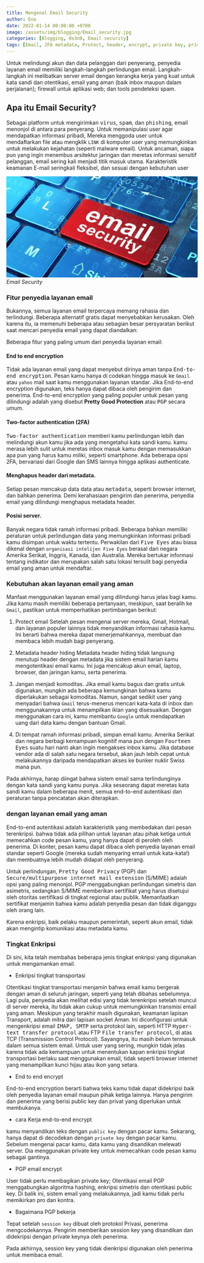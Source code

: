 ```yaml
---
title: Mengenal Email Security
author: Eno
date: 2022-01-14 00:00:00 +0700
image: /assets/img/blogging/Email_security.jpg
categories: [Blogging, 0x3n0, Email security]
tags: [Email, 2FA metadata, Protect, header, encrypt, private key, private key, PGP, session key]
---
```


Untuk melindungi akun dan data pelanggan dari penyerang, penyedia layanan email memiliki langkah-langkah perlindungan email. Langkah-langkah ini melibatkan server email dengan kerangka kerja yang kuat untuk kata sandi dan otentikasi, email yang aman (baik inbox maupun dalam perjalanan); firewall untuk aplikasi web; dan tools pendeteksi spam.

## Apa itu Email Security?

Sebagai platform untuk mengirimkan <kbd>virus</kbd>, <kbd>spam</kbd>, dan <kbd>phishing</kbd>, email menonjol di antara para penyerang. Untuk memanipulasi user agar mendapatkan informasi pribadi, Mereka menggoda user untuk mendaftarkan file atau mengklik `LINK` di komputer user yang memungkinkan untuk melakukan kejahatan (seperti malware email). Untuk ancaman, siapa pun yang ingin menembus arsitektur jaringan dan meretas informasi sensitif pelanggan, email sering kali menjadi titik masuk utama. Karakteristik keamanan E-mail seringkali fleksibel, dan sesuai dengan kebutuhan user

![img-description](/assets/img/blogging/Email_security.jpg)_Email Security_

### Fitur penyedia layanan email
Bukannya, semua layanan email terpercaya memang rahasia dan terlindungi. Beberapa alternatif gratis dapat menyebabkan kerusakan. Oleh karena itu, ia memenuhi beberapa atau sebagian besar persyaratan berikut saat mencari penyedia email yang dapat diandalkan:

Beberapa fitur yang paling umum dari penyedia layanan email:

#### End to end encryption

Tidak ada layanan email yang dapat menyebut dirinya aman tanpa <kbd>End-to-end encryption</kbd>. Pesan kamu hanya di codekan hingga masuk ke `Gmail` atau `yahoo` mail saat kamu menggunakan layanan standar. Jika End-to-end encryption digunakan, teks hanya dapat dibaca oleh pengirim dan penerima. End-to-end encryption yang paling populer untuk pesan yang dilindungi adalah yang disebut **Pretty Good Protection** atau <kbd>PGP</kbd> secara umum.

#### Two-factor authentication (2FA)

<kbd>Two-factor authentication</kbd> memberi kamu perlindungan lebih dan melindungi akun kamu jika ada yang mengetahui kata sandi kamu. kamu merasa lebih sulit untuk meretas inbox masuk kamu dengan memasukkan apa pun yang harus kamu miliki, seperti smartphone. Ada beberapa opsi 2FA, bervariasi dari Google dan SMS
lainnya hingga aplikasi authenticate.

#### Menghapus header dari metadata.

Setiap pesan mencakup data data atau <kbd>metadata</kbd>, seperti browser internet, dan bahkan penerima. Demi kerahasiaan pengirim dan penerima, penyedia email yang dilindungi menghapus metadata header.

#### Posisi server.

Banyak negara tidak ramah informasi pribadi. Beberapa bahkan memiliki peraturan untuk perlindungan data yang memungkinkan informasi pribadi kamu disimpan untuk waktu tertentu. Perwakilan dari <kbd>Five Eyes</kbd> atau biasa dikenal dengan `organisasi intelijen Five Eyes` berasal dari negara Amerika Serikat, Inggris, Kanada, dan Australia. Mereka bertukar informasi tentang indikator dan merupakan salah satu lokasi tersulit bagi penyedia email yang aman untuk mendaftar.

### Kebutuhan akan layanan email yang aman

Manfaat menggunakan layanan email yang dilindungi harus jelas bagi kamu. Jika kamu masih memiliki beberapa pertanyaan, meskipun, saat beralih ke `Gmail`, pastikan untuk memperhatikan pertimbangan berikut:

1. Protect email
Setelah pesan mengenai server mereka, Gmail, Hotmail, dan layanan populer lainnya tidak menyandikan informasi rahasia kamu. Ini berarti bahwa mereka dapat menerjemahkannya, membuat dan membaca lebih mudah bagi penyerang.

2. Metadata header hiding
Metadata header hiding tidak langsung menutupi header dengan metadata jika sistem email harian kamu mengotentikasi email kamu. Ini juga mencakup akun email, laptop, browser, dan jaringan kamu, serta penerima.

3. Jangan menjadi komoditas.
Jika email kamu bagus dan gratis untuk digunakan, mungkin ada beberapa kemungkinan bahwa kamu diperlakukan sebagai komoditas. Namun, sangat sedikit user yang menyadari bahwa `Gmail` terus-menerus mencari kata-kata di inbox dan menggunakannya untuk menampilkan iklan yang disesuaikan. Dengan menggunakan cara ini, kamu membantu `Google` untuk mendapatkan uang dari data kamu dengan bantuan Gmail.

4. Di tempat ramah informasi pribadi, simpan email kamu.
Amerika Serikat dan negara berbagi kemampuan kognitif mana pun dengan <kbd>Fourteen Eyes</kbd> suatu hari nanti akan ingin mengakses inbox kamu. Jika database vendor ada di salah satu negara tersebut, akan jauh lebih cepat untuk melakukannya daripada mendapatkan akses ke bunker nuklir Swiss mana pun.

Pada akhirnya, harap diingat bahwa sistem email sama terlindunginya dengan kata sandi yang kamu punya. Jika seseorang dapat meretas kata sandi kamu dalam beberapa menit, semua end-to-end autentikasi dan peraturan tanpa pencatatan akan diterapkan.

### dengan layanan email yang aman

End-to-end autentikasi adalah karakteristik yang membedakan dari pesan terenkripsi. bahwa tidak ada pilihan untuk layanan atau pihak ketiga untuk memecahkan code pesan kamu, yang hanya dapat di peroleh oleh penerima. Di konter, pesan kamu dapat dibaca oleh penyedia layanan email standar seperti Google (mereka sudah menyaring email untuk kata-kata!) dan membuatnya lebih mudah didapat oleh penyerang.

Untuk perlindungan, <kbd>Pretty Good Privacy</kbd> (PGP) dan  <kbd>Secure/multipurpose internet mail extension</kbd> (S/MIME) adalah opsi yang paling menonjol. PGP menggabungkan perlindungan simetris dan asimetris, sedangkan S/MIME memberikan sertifikat yang harus disetujui oleh otoritas sertifikasi di tingkat regional atau publik. Memanfaatkan sertifikat menjamin bahwa kamu adalah penyedia pesan dan tidak diganggu oleh orang lain.

Karena enkripsi, baik pelaku maupun pemerintah, seperti akun email, tidak akan mengintip komunikasi atau metadata kamu.

### Tingkat Enkripsi

Di sini, kita telah membahas beberapa jenis tingkat enkripsi yang digunakan untuk mengamankan email.

- Enkripsi tingkat transportasi

Otentikasi tingkat transportasi menjamin bahwa email kamu bergerak dengan aman di seluruh jaringan, seperti yang telah dibahas sebelumnya. Lagi pula, penyedia akan melihat edisi yang tidak terenkripsi setelah muncul di server mereka, itu tidak akan cukup untuk memungkinkan transmisi email yang aman. Meskipun yang terakhir masih digunakan, keamanan lapisan Transport, adalah mitra dari lapisan socket Aman. Ini diconfigurasi untuk mengenkripsi email <kbd>IMAP, SMTP</kbd> serta protokol lain, seperti HTTP <kbd>Hyper-text transfer protocol</kbd>
atau FTP <kbd>File transfer protocol</kbd>, di atas TCP (Transmission Control Protocol). Sayangnya, itu masih belum termasuk dalam semua sistem email. Untuk user yang sering, mungkin tidak jelas karena tidak ada kemampuan untuk menentukan kapan enkripsi tingkat transportasi berlaku saat menggunakan email, tidak seperti browser internet yang menampilkan kunci hijau atau ikon yang setara.

- End to end encrypt

End-to-end encryption berarti bahwa teks kamu tidak dapat didekripsi baik oleh penyedia layanan email maupun pihak ketiga lainnya. Hanya pengirim dan penerima yang berisi public key dan privat yang diperlukan untuk membukanya.

- cara Kerja end-to-end encrypt

kamu menyandikan teks dengan `public key` dengan pacar kamu. Sekarang, hanya dapat di decodekan dengan `private key` dengan pacar kamu. Sebelum mengenai pacar kamu, data kamu yang disandikan melewati server. Dia menggunakan private key untuk memecahkan code pesan kamu sebagai gantinya.

- PGP email encrypt

User tidak perlu membagikan private key; Otentikasi email PGP menggabungkan algoritma hashing, enkripsi simetris dan otentikasi public key. Di balik ini, sistem email yang melakukannya, jadi kamu tidak perlu memikirkan pro dan kontra.

- Bagaimana PGP bekerja

Tepat setelah `session key` dibuat oleh protokol Privasi, penerima mengcodekannya. Pengirim memberikan session key yang disandikan dan didekripsi dengan private keynya oleh penerima.

Pada akhirnya, session key yang tidak dienkripsi digunakan oleh penerima untuk membaca email.
